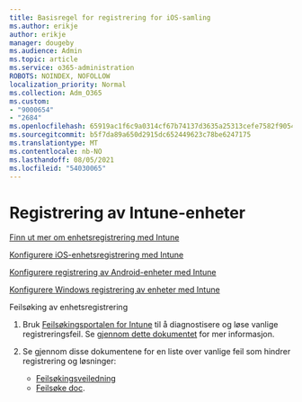```yaml
---
title: Basisregel for registrering for iOS-samling
ms.author: erikje
author: erikje
manager: dougeby
ms.audience: Admin
ms.topic: article
ms.service: o365-administration
ROBOTS: NOINDEX, NOFOLLOW
localization_priority: Normal
ms.collection: Adm_O365
ms.custom:
- "9000654"
- "2684"
ms.openlocfilehash: 65919ac1f6c9a0314cf67b74137d3635a25313cefe7582f905466e2e31387842
ms.sourcegitcommit: b5f7da89a650d2915dc652449623c78be6247175
ms.translationtype: MT
ms.contentlocale: nb-NO
ms.lasthandoff: 08/05/2021
ms.locfileid: "54030065"
---
```

# <a name="intune-device-enrollment"></a>Registrering av Intune-enheter

[Finn ut mer om enhetsregistrering med Intune](https://docs.microsoft.com/intune/enrollment/device-enrollment)

[Konfigurere iOS-enhetsregistrering med Intune](https://docs.microsoft.com/intune/enrollment/ios-enroll)

[Konfigurere registrering av Android-enheter med Intune](https://docs.microsoft.com/intune/android-enroll)

[Konfigurere Windows registrering av enheter med Intune](https://docs.microsoft.com/intune/windows-enroll)

Feilsøking av enhetsregistrering

1. Bruk [Feilsøkingsportalen for Intune](https://devicemanagement.microsoft.com/#blade/Microsoft_Intune_DeviceSettings/TroubleshootBlade) til å diagnostisere og løse vanlige registreringsfeil. Se [gjennom dette dokumentet](https://docs.microsoft.com/intune/help-desk-operators) for mer informasjon.

2. Se gjennom disse dokumentene for en liste over vanlige feil som hindrer registrering og løsninger:
    - [Feilsøkingsveiledning](https://support.microsoft.com/help/4469913/troubleshooting-windows-device-enrollment-problems-in-microsoft-intune)
    - [Feilsøke doc](https://docs.microsoft.com/intune/troubleshoot-device-enrollment-in-intune).
